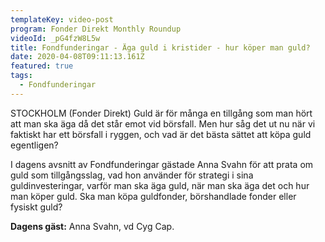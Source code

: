 ```yaml
---
templateKey: video-post
program: Fonder Direkt Monthly Roundup
videoId: _pG4fzW8L5w
title: Fondfunderingar - Äga guld i kristider - hur köper man guld?
date: 2020-04-08T09:11:13.161Z
featured: true
tags:
  - Fondfunderingar
---
```

STOCKHOLM (Fonder Direkt) Guld är för många en tillgång som man hört att man ska äga då det står emot vid börsfall. Men hur såg det ut nu när vi faktiskt har ett börsfall i ryggen, och vad är det bästa sättet att köpa guld egentligen?

I dagens avsnitt av Fondfunderingar gästade Anna Svahn för att prata om guld som tillgångsslag, vad hon använder för strategi i sina guldinvesteringar, varför man ska äga guld, när man ska äga det och hur man köper guld. Ska man köpa guldfonder, börshandlade fonder eller fysiskt guld?

**Dagens gäst:** Anna Svahn, vd Cyg Cap.